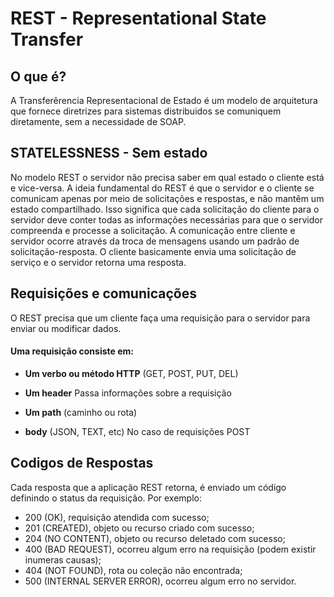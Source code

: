# REST - Representational State Transfer

## O que é?

A Transferêrencia Representacional de Estado é um modelo de arquitetura que fornece diretrizes para sistemas distribuidos se comuniquem diretamente, sem a necessidade de SOAP.

## STATELESSNESS - Sem estado

No modelo REST o servidor não precisa saber em qual estado o cliente está e vice-versa. A ideia fundamental do REST é que o servidor e o cliente se comunicam apenas por meio de solicitações e respostas, e não mantêm um estado compartilhado. Isso significa que cada solicitação do cliente para o servidor deve conter todas as informações necessárias para que o servidor compreenda e processe a solicitação.
A comunicação entre cliente e servidor ocorre através da troca de mensagens usando um padrão de solicitação-resposta. O cliente basicamente envia uma solicitação de serviço e o servidor retorna uma resposta.

## Requisições e comunicações

O REST precisa que um cliente faça uma requisição para o servidor para enviar ou modificar dados.
#### Uma requisição consiste em:

- **Um verbo ou método HTTP** (GET, POST, PUT, DEL)

- **Um header** Passa informações sobre a requisição

- **Um path** (caminho ou rota)

- **body** (JSON, TEXT, etc) No caso de requisições POST

## Codigos de Respostas

Cada resposta que a aplicação REST retorna, é enviado um código definindo o status da requisição. Por exemplo:

- 200 (OK), requisição atendida com sucesso;
- 201 (CREATED), objeto ou recurso criado com sucesso;
- 204 (NO CONTENT), objeto ou recurso deletado com sucesso;
- 400 (BAD REQUEST), ocorreu algum erro na requisição (podem existir inumeras causas);
- 404 (NOT FOUND), rota ou coleção não encontrada;
- 500 (INTERNAL SERVER ERROR), ocorreu algum erro no servidor.